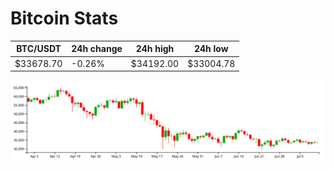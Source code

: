 # Bitcoin Stats

BTC/USDT|24h change|24h high|24h low|
|---|---|---|---|
|$33678.70|-0.26%|$34192.00|$33004.78|

<img src="./chart.svg">
